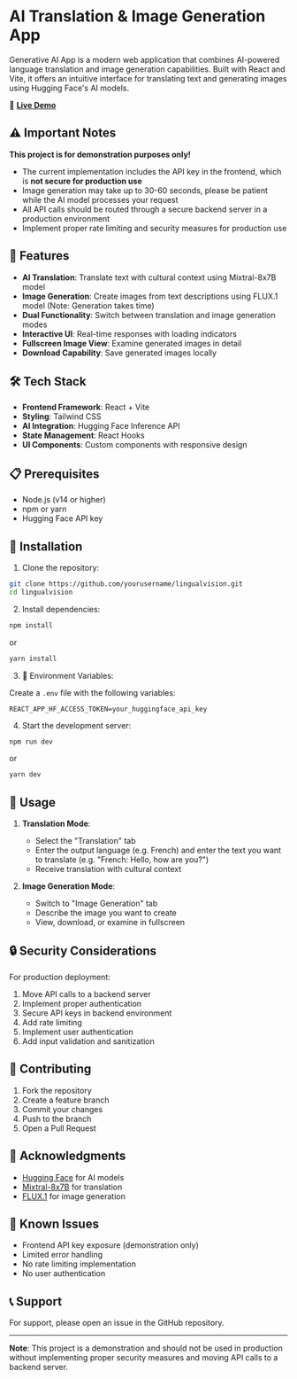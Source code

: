 # AI Translation & Image Generation App

Generative AI App is a modern web application that combines AI-powered language translation and image generation capabilities. Built with React and Vite, it offers an intuitive interface for translating text and generating images using Hugging Face's AI models.

🔗 **[Live Demo](https://generative-ai-app-sigma.vercel.app/)**

## ⚠️ Important Notes

**This project is for demonstration purposes only!**

- The current implementation includes the API key in the frontend, which is **not secure for production use**
- Image generation may take up to 30-60 seconds, please be patient while the AI model processes your request
- All API calls should be routed through a secure backend server in a production environment
- Implement proper rate limiting and security measures for production use

## 🚀 Features

- **AI Translation**: Translate text with cultural context using Mixtral-8x7B model
- **Image Generation**: Create images from text descriptions using FLUX.1 model (Note: Generation takes time)
- **Dual Functionality**: Switch between translation and image generation modes
- **Interactive UI**: Real-time responses with loading indicators
- **Fullscreen Image View**: Examine generated images in detail
- **Download Capability**: Save generated images locally

## 🛠️ Tech Stack

- **Frontend Framework**: React + Vite
- **Styling**: Tailwind CSS
- **AI Integration**: Hugging Face Inference API
- **State Management**: React Hooks
- **UI Components**: Custom components with responsive design

## 📋 Prerequisites

- Node.js (v14 or higher)
- npm or yarn
- Hugging Face API key

## 🔧 Installation

1. Clone the repository:

```bash
git clone https://github.com/yourusername/lingualvision.git
cd lingualvision
```

2. Install dependencies:

```bash
npm install
```

or

```bash
yarn install
```

3. 🔑 Environment Variables:

Create a `.env` file with the following variables:

```
REACT_APP_HF_ACCESS_TOKEN=your_huggingface_api_key
```

4. Start the development server:

```bash
npm run dev
```

or

```bash
yarn dev
```

## 🎯 Usage

1. **Translation Mode**:

   - Select the "Translation" tab
   - Enter the output language (e.g. French) and enter the text you want to translate (e.g. "French: Hello, how are you?")
   - Receive translation with cultural context

2. **Image Generation Mode**:
   - Switch to "Image Generation" tab
   - Describe the image you want to create
   - View, download, or examine in fullscreen

## 🔒 Security Considerations

For production deployment:

1. Move API calls to a backend server
2. Implement proper authentication
3. Secure API keys in backend environment
4. Add rate limiting
5. Implement user authentication
6. Add input validation and sanitization

## 🤝 Contributing

1. Fork the repository
2. Create a feature branch
3. Commit your changes
4. Push to the branch
5. Open a Pull Request

## 🙏 Acknowledgments

- [Hugging Face](https://huggingface.co/) for AI models
- [Mixtral-8x7B](https://huggingface.co/mistralai/Mixtral-8x7B-Instruct-v0.1) for translation
- [FLUX.1](https://huggingface.co/black-forest-labs/FLUX.1-dev) for image generation

## 🐛 Known Issues

- Frontend API key exposure (demonstration only)
- Limited error handling
- No rate limiting implementation
- No user authentication

## 📞 Support

For support, please open an issue in the GitHub repository.

---

**Note**: This project is a demonstration and should not be used in production without implementing proper security measures and moving API calls to a backend server.

